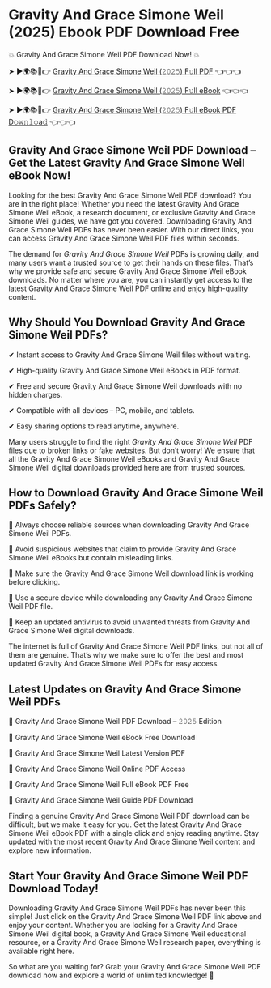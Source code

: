 # Gravity And Grace Simone Weil (2025) Ebook PDF Download Free

💥 Gravity And Grace Simone Weil PDF Download Now! 💥

➤ ►🌍📚📱👉 [Gravity And Grace Simone Weil (𝟸𝟶𝟸𝟻) F𝚞ll PDF](https://getpdf.xyz/gravity-and-grace-simone-weil) 👈👈👈


➤ ►🌍📚📱👉 [Gravity And Grace Simone Weil (𝟸𝟶𝟸𝟻) F𝚞ll eBook](https://getpdf.xyz/gravity-and-grace-simone-weil) 👈👈👈


➤ ►🌍📚📱👉 [Gravity And Grace Simone Weil (𝟸𝟶𝟸𝟻) F𝚞ll eBook PDF D𝚘𝚠𝚗𝚕𝚘a𝚍](https://getpdf.xyz/gravity-and-grace-simone-weil) 👈👈👈


## Gravity And Grace Simone Weil PDF Download – Get the Latest Gravity And Grace Simone Weil eBook Now!

Looking for the best Gravity And Grace Simone Weil PDF download? You are in the right place! Whether you need the latest Gravity And Grace Simone Weil eBook, a research document, or exclusive Gravity And Grace Simone Weil guides, we have got you covered. Downloading Gravity And Grace Simone Weil PDFs has never been easier. With our direct links, you can access Gravity And Grace Simone Weil PDF files within seconds.

The demand for *Gravity And Grace Simone Weil* PDFs is growing daily, and many users want a trusted source to get their hands on these files. That’s why we provide safe and secure Gravity And Grace Simone Weil eBook downloads. No matter where you are, you can instantly get access to the latest Gravity And Grace Simone Weil PDF online and enjoy high-quality content.

## Why Should You Download Gravity And Grace Simone Weil PDFs?

✔ Instant access to Gravity And Grace Simone Weil files without waiting.

✔ High-quality Gravity And Grace Simone Weil eBooks in PDF format.

✔ Free and secure Gravity And Grace Simone Weil downloads with no hidden charges.

✔ Compatible with all devices – PC, mobile, and tablets.

✔ Easy sharing options to read anytime, anywhere.

Many users struggle to find the right *Gravity And Grace Simone Weil* PDF files due to broken links or fake websites. But don’t worry! We ensure that all the Gravity And Grace Simone Weil eBooks and Gravity And Grace Simone Weil digital downloads provided here are from trusted sources.

## How to Download Gravity And Grace Simone Weil PDFs Safely?

📌 Always choose reliable sources when downloading Gravity And Grace Simone Weil PDFs.

📌 Avoid suspicious websites that claim to provide Gravity And Grace Simone Weil eBooks but contain misleading links.

📌 Make sure the Gravity And Grace Simone Weil download link is working before clicking.

📌 Use a secure device while downloading any Gravity And Grace Simone Weil PDF file.

📌 Keep an updated antivirus to avoid unwanted threats from Gravity And Grace Simone Weil digital downloads.

The internet is full of Gravity And Grace Simone Weil PDF links, but not all of them are genuine. That’s why we make sure to offer the best and most updated Gravity And Grace Simone Weil PDFs for easy access.

## Latest Updates on Gravity And Grace Simone Weil PDFs

🔹 Gravity And Grace Simone Weil PDF Download – 𝟸𝟶𝟸𝟻 Edition

🔹 Gravity And Grace Simone Weil eBook Free Download

🔹 Gravity And Grace Simone Weil Latest Version PDF

🔹 Gravity And Grace Simone Weil Online PDF Access

🔹 Gravity And Grace Simone Weil Full eBook PDF Free

🔹 Gravity And Grace Simone Weil Guide PDF Download

Finding a genuine Gravity And Grace Simone Weil PDF download can be difficult, but we make it easy for you. Get the latest Gravity And Grace Simone Weil eBook PDF with a single click and enjoy reading anytime. Stay updated with the most recent Gravity And Grace Simone Weil content and explore new information.

## Start Your Gravity And Grace Simone Weil PDF Download Today!

Downloading Gravity And Grace Simone Weil PDFs has never been this simple! Just click on the Gravity And Grace Simone Weil PDF link above and enjoy your content. Whether you are looking for a Gravity And Grace Simone Weil digital book, a Gravity And Grace Simone Weil educational resource, or a Gravity And Grace Simone Weil research paper, everything is available right here.

So what are you waiting for? Grab your Gravity And Grace Simone Weil PDF download now and explore a world of unlimited knowledge! 🚀